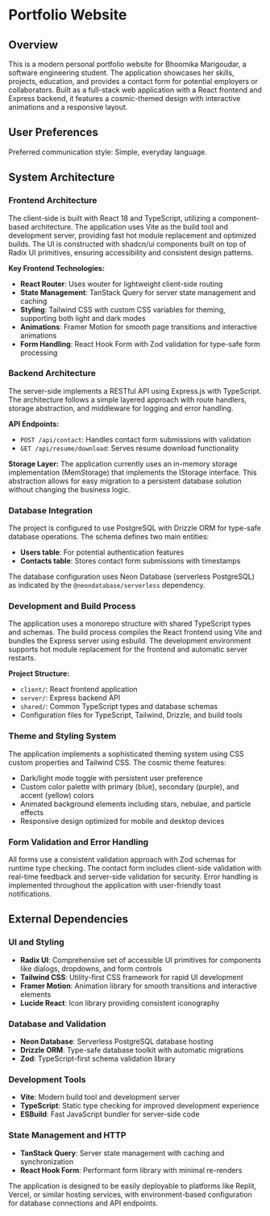# Portfolio Website

## Overview

This is a modern personal portfolio website for Bhoomika Marigoudar, a software engineering student. The application showcases her skills, projects, education, and provides a contact form for potential employers or collaborators. Built as a full-stack web application with a React frontend and Express backend, it features a cosmic-themed design with interactive animations and a responsive layout.

## User Preferences

Preferred communication style: Simple, everyday language.

## System Architecture

### Frontend Architecture
The client-side is built with React 18 and TypeScript, utilizing a component-based architecture. The application uses Vite as the build tool and development server, providing fast hot module replacement and optimized builds. The UI is constructed with shadcn/ui components built on top of Radix UI primitives, ensuring accessibility and consistent design patterns.

**Key Frontend Technologies:**
- **React Router**: Uses wouter for lightweight client-side routing
- **State Management**: TanStack Query for server state management and caching
- **Styling**: Tailwind CSS with custom CSS variables for theming, supporting both light and dark modes
- **Animations**: Framer Motion for smooth page transitions and interactive animations
- **Form Handling**: React Hook Form with Zod validation for type-safe form processing

### Backend Architecture
The server-side implements a RESTful API using Express.js with TypeScript. The architecture follows a simple layered approach with route handlers, storage abstraction, and middleware for logging and error handling.

**API Endpoints:**
- `POST /api/contact`: Handles contact form submissions with validation
- `GET /api/resume/download`: Serves resume download functionality

**Storage Layer:**
The application currently uses an in-memory storage implementation (MemStorage) that implements the IStorage interface. This abstraction allows for easy migration to a persistent database solution without changing the business logic.

### Database Integration
The project is configured to use PostgreSQL with Drizzle ORM for type-safe database operations. The schema defines two main entities:
- **Users table**: For potential authentication features
- **Contacts table**: Stores contact form submissions with timestamps

The database configuration uses Neon Database (serverless PostgreSQL) as indicated by the `@neondatabase/serverless` dependency.

### Development and Build Process
The application uses a monorepo structure with shared TypeScript types and schemas. The build process compiles the React frontend using Vite and bundles the Express server using esbuild. The development environment supports hot module replacement for the frontend and automatic server restarts.

**Project Structure:**
- `client/`: React frontend application
- `server/`: Express backend API
- `shared/`: Common TypeScript types and database schemas
- Configuration files for TypeScript, Tailwind, Drizzle, and build tools

### Theme and Styling System
The application implements a sophisticated theming system using CSS custom properties and Tailwind CSS. The cosmic theme features:
- Dark/light mode toggle with persistent user preference
- Custom color palette with primary (blue), secondary (purple), and accent (yellow) colors
- Animated background elements including stars, nebulae, and particle effects
- Responsive design optimized for mobile and desktop devices

### Form Validation and Error Handling
All forms use a consistent validation approach with Zod schemas for runtime type checking. The contact form includes client-side validation with real-time feedback and server-side validation for security. Error handling is implemented throughout the application with user-friendly toast notifications.

## External Dependencies

### UI and Styling
- **Radix UI**: Comprehensive set of accessible UI primitives for components like dialogs, dropdowns, and form controls
- **Tailwind CSS**: Utility-first CSS framework for rapid UI development
- **Framer Motion**: Animation library for smooth transitions and interactive elements
- **Lucide React**: Icon library providing consistent iconography

### Database and Validation
- **Neon Database**: Serverless PostgreSQL database hosting
- **Drizzle ORM**: Type-safe database toolkit with automatic migrations
- **Zod**: TypeScript-first schema validation library

### Development Tools
- **Vite**: Modern build tool and development server
- **TypeScript**: Static type checking for improved development experience
- **ESBuild**: Fast JavaScript bundler for server-side code

### State Management and HTTP
- **TanStack Query**: Server state management with caching and synchronization
- **React Hook Form**: Performant form library with minimal re-renders

The application is designed to be easily deployable to platforms like Replit, Vercel, or similar hosting services, with environment-based configuration for database connections and API endpoints.